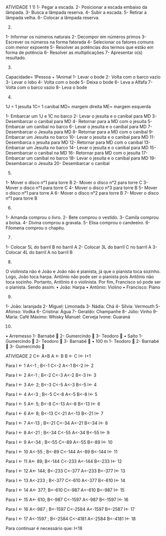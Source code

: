 ATIVIDADE 1
1) 
1- Pegar a escada.
2- Posicionar a escada embaixo da lâmpada.
3- Busca a lâmpada reserva.
4- Subir a escada.
5- Retirar a lâmpada velha.
6- Colocar a lâmpada reserva.

2) 
1- Informar os números naturais 
2- Decompor em números primos 
3- Escrever os números na forma fatorada
4- Selecionar os fatores comuns com menor expoente 
5- Resolver as potências dos termos que estão em forma de potência 
6- Resolver as multiplicações
7- Apresentar o(s) resultado.

3)
Capacidade= 1Pessoa + 1Animal
1- Levar o bode 
2- Volta com o barco vazio 
3- Levar o lobo 
4- Volta com o bode 
5- Deixa o bode 
6- Leva a Alfafa 
7- Volta com o barco vazio 
8- Leva o bode 

4)
1J = 1 jesuíta
1C= 1 canibal 
MD= margem direita 
ME= margem esquerda

1- Embarcar um 1J e 1C no barco 
2- Levar o jesuíta e o canibal para MD
3- Desembarcar o canibal para MD
4- Retornar para a MD com o jesuíta 
5- Embarcar um canibal no barco 
6- Levar o jesuíta e o canibal para MD
7- Desembarcar o Jesuíta para MD
8- Retornar para a MD com o canibal 
9- Embarcar um Jesuíta no barco
10- Levar o jesuíta e o canibal para MD
11- Desembarca o jesuíta para MD 
12- Retornar para MD com o canibal 
13- Embarcar um Jesuíta no barco 
14- Levar o jesuíta e o canibal para MD
15- Desembarcar o canibal na MD
16- Retornar para MD com o jesuíta 
17- Embarcar um canibal no barco 
18- Levar o jesuíta e o canibal para MD
19- Desembarcar o Jesuíta 
20- Desembarcar o canibal


5)
1- Mover o disco n°1 para torre B
2- Mover o disco n°2 para torre C
3- Mover o disco n°1 para torre C
4- Mover o disco n°3 para torre B
5- Mover o disco n°1 para torre A
6- Mover o disco n°2 para torre B
7- Mover o disco n°1 para torre B

6) 
1- Amanda comprou o livro.
2- Bete comprou o vestido.
3- Camila comprou a bolsa.
4- Divina comprou a gravata.
5- Elisa comprou o candeeiro.
6- Filomena comprou o chapéu.

7) 
1- Colocar 5L do barril B no barril A
2- Colocar 3L do barril C no barril A
3- Colocar 4L do barril A no barril B

8)
O violinista não é João e João não é pianista, já que o pianista toca sozinho.
Logo, João toca harpa.
Antônio não pode ser o pianista pois Antônio não toca sozinho.
Portanto, Antônio é o violinista.
Por fim, Francisco só pode ser o pianista. Sendo assim:
• João: Harpa 
• Antônio: Violino 
• Francisco: Piano

9) 
1- João: laranjada 
2- Miguel: Limonada 
3- Nádia: Chá 
4- Sílvia: Vermouth 
5- Afonso: Vodka
6- Cristina: Água 
7- Geraldo: Champanhe 
8- Júlio: Vinho 
9- Maria: Café 
Máximo: Whisky 
Manuel: Cerveja 
Ivone: Guaraná

10) 
• Arremesso 
1- Barnabé    🥇
2- Gumercindo 🥈
3- Teodoro    🥉
• Salto 
1- Gumercindo 🥇
2- Teodoro    🥈
3- Barnabé    🥉
• 100 m
1- Teodoro    🥇
2- Barnabé    🥈
3- Gumercindo 🥉

ATIVIDADE 2
C<- A+B
A <- B
B <- C
I<- I+1

Para I <- 1
A<-1 ; B<-1
C<-2
A<-1
B<-2
I<- 2

Para I <- 2
A<-1 ; B<-2
C<-3
A<-2
B<-3
I<- 3

Para I <- 3
A<- 2; B<-3
C<-5
A<-3
B<-5
I<- 4

Para I <- 4
A<-3 ; B<-5
C<-8
A<-5
B<-8
I<- 5

Para I <- 5
A<- 5; B<-8
C<-13
A<-8
B<-13
I<- 6

Para I <- 6
A<- 8; B<-13
C<-21
A<-13
B<-21
I<- 7

Para I <- 7
A<-13 ; B<-21
C<-34
A<-21
B<-34
I<- 8

Para I <- 8
A<-21 ; B<-34
C<-55
A<-34
B<-55
I<- 9

Para I <- 9
A<-34 ; B<-55
C<-89
A<-55
B<-89
I<- 10

Para I <- 10
A<-55 ; B<-89
C<-144
A<-89
B<-144
I<- 11

Para I <- 11
A<- 89; B<-144
C<-233
A<-144
B<-233
I<- 12

Para I <- 12
A<- 144; B<-233
C<-377
A<-233
B<-377
I<- 13

Para I <- 13
A<-233 ; B<-377
C<-610
A<-377
B<-610
I<- 14

Para I <- 14
A<- 377; B<-610
C<-987
A<-610
B<-987
I<- 15

Para I <- 15
A<- 610; B<-987
C<-1597
A<-987
B<-1597
I<- 16

Para I <- 16
A<-987 ; B<-1597
C<-2584
A<-1597
B<-2587
I<- 17

Para I <- 17
A<-1597 ; B<-2584
C<-4181
A<-2584
B<-4181
I<- 18

Para continuar é necessário que:
I<18
